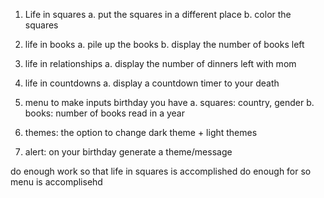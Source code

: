 1. Life in squares 
    a. put the squares in a different place 
    b. color the squares 
2. life in books 
    a. pile up the books 
    b. display the number of books left 
3. life in relationships 
    a. display the number of dinners left with mom 
4. life in countdowns 
    a. display a countdown timer to your death 
5. menu to make inputs 
    birthday you have 
    a. squares: country, gender 
    b. books: number of books read in a year 

5. themes: the option to change dark theme + light themes 
6. alert: on your birthday generate a theme/message 


do enough work so that life in squares is accomplished 
do enough for so menu is accomplisehd 
